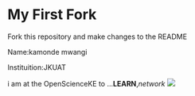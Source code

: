 # My First Fork
Fork this repository and make changes to the README

Name:kamonde mwangi

Instituition:JKUAT

i am at the OpenScienceKE to ...**LEARN**,_network_
![](https://pbs.twimg.com/media/DjoJRB2X0AYluQW.jpg)

